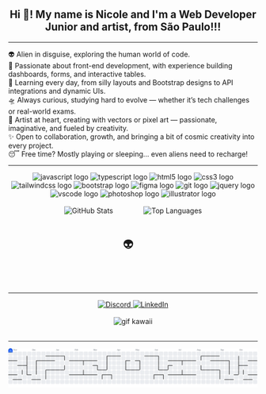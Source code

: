 <h2 align="center">Hi 👋! My name is Nicole and I'm a Web Developer Junior and artist, from São Paulo!!!</h2>

---

👽 Alien in disguise, exploring the human world of code.  
🚀 Passionate about front-end development, with experience building dashboards, forms, and interactive tables.  
🌌 Learning every day, from silly layouts and Bootstrap designs to API integrations and dynamic UIs.  
🛸 Always curious, studying hard to evolve — whether it’s tech challenges or real-world exams.  
🎨 Artist at heart, creating with vectors or pixel art — passionate, imaginative, and fueled by creativity.  
✨ Open to collaboration, growth, and bringing a bit of cosmic creativity into every project.  
😴 Free time? Mostly playing or sleeping… even aliens need to recharge!  

---
<div align="center">
  <img src="https://cdn.jsdelivr.net/gh/devicons/devicon/icons/javascript/javascript-original.svg" height="30" alt="javascript logo" />
  <img src="https://cdn.jsdelivr.net/gh/devicons/devicon/icons/typescript/typescript-original.svg" height="30" alt="typescript logo" />
  <img src="https://cdn.jsdelivr.net/gh/devicons/devicon/icons/html5/html5-original.svg" height="30" alt="html5 logo" />
  <img src="https://cdn.jsdelivr.net/gh/devicons/devicon/icons/css3/css3-original.svg" height="30" alt="css3 logo" />
  <img src="https://cdn.jsdelivr.net/gh/devicons/devicon/icons/tailwindcss/tailwindcss-original-wordmark.svg" height="40" alt="tailwindcss logo"  />
  <img src="https://cdn.jsdelivr.net/gh/devicons/devicon/icons/bootstrap/bootstrap-original.svg" height="30" alt="bootstrap logo" />
  <img src="https://cdn.jsdelivr.net/gh/devicons/devicon/icons/figma/figma-original.svg" height="30" alt="figma logo" />
  <img src="https://cdn.jsdelivr.net/gh/devicons/devicon/icons/git/git-original.svg" height="30" alt="git logo" />
  <img src="https://cdn.jsdelivr.net/gh/devicons/devicon/icons/jquery/jquery-original.svg" height="30" alt="jquery logo" />
  <img src="https://cdn.jsdelivr.net/gh/devicons/devicon/icons/vscode/vscode-original.svg" height="30" alt="vscode logo" />
  <img src="https://cdn.jsdelivr.net/gh/devicons/devicon/icons/photoshop/photoshop-plain.svg" height="30" alt="photoshop logo" />
  <img src="https://cdn.jsdelivr.net/gh/devicons/devicon/icons/illustrator/illustrator-plain.svg" height="30" alt="illustrator logo" />
</div>

<br>

<div align="center" style="display: flex; align-items: center; justify-content: center; gap: 10px;">
  <img src="https://github-readme-stats.vercel.app/api?username=DeviniN&show_icons=true&include_all_commits=true&count_private=true&theme=dracula&hide_border=false&rank_icon=github" height="160" alt="GitHub Stats" />

  <br>
  <span style="font-size: 24px;">👽</span>
  <br>
  
  <img src="https://github-readme-stats.vercel.app/api/top-langs?username=DeviniN&layout=compact&langs_count=6&theme=dracula&hide_border=false" height="160" alt="Top Languages" />
</div>



---

<div align="center">

  <a href="https://discord.com" target="_blank">
    <img src="https://img.shields.io/badge/Discord-5865F2?style=for-the-badge&logo=discord&logoColor=white" alt="Discord"/>
  </a>
  <a href="https://linkedin.com/in/seuusuario" target="_blank">
    <img src="https://img.shields.io/badge/LinkedIn-0077B5?style=for-the-badge&logo=linkedin&logoColor=white" alt="LinkedIn"/>
  </a>
  <br><br>

  <img src="https://24.media.tumblr.com/4496dc422a728d4fee91ce85564865eb/tumblr_mewnle8dbB1rhwbx1o1_500.gif" width="300" alt="gif kawaii" />



</div>


<br clear="both">

---

<div align="center" height="150">
<picture>
  <source media="(prefers-color-scheme: dark)" srcset="https://raw.githubusercontent.com/DeviniN/DeviniN/output/pacman-contribution-graph-dark.svg">
  <source media="(prefers-color-scheme: light)" srcset="https://raw.githubusercontent.com/DeviniN/DeviniN/output/pacman-contribution-graph.svg">
  <img alt="pacman contribution graph" src="https://raw.githubusercontent.com/DeviniN/DeviniN/output/pacman-contribution-graph.svg">
</picture>
</div>
